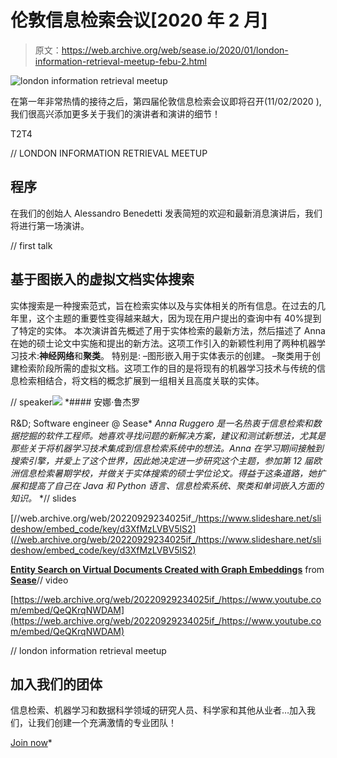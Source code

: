 # 伦敦信息检索会议[2020 年 2 月]

> 原文：<https://web.archive.org/web/sease.io/2020/01/london-information-retrieval-meetup-febu-2.html>

![london information retrieval meetup](img/17c81c5446affa0f192e223a8057bf82.png)

在第一年非常热情的接待之后，第四届伦敦信息检索会议即将召开(11/02/2020 ),我们很高兴添加更多关于我们的演讲者和演讲的细节！

T2T4

// LONDON INFORMATION RETRIEVAL MEETUP

## 程序

在我们的创始人 Alessandro Benedetti 发表简短的欢迎和最新消息演讲后，我们将进行第一场演讲。

// first talk

## 基于图嵌入的虚拟文档实体搜索

实体搜索是一种搜索范式，旨在检索实体以及与实体相关的所有信息。在过去的几年里，这个主题的重要性变得越来越大，因为现在用户提出的查询中有 40%提到了特定的实体。
本次演讲首先概述了用于实体检索的最新方法，然后描述了 Anna 在她的硕士论文中实施和提出的新方法。这项工作引入的新颖性利用了两种机器学习技术:**神经网络**和**聚类**。
特别是:
–图形嵌入用于实体表示的创建。
–聚类用于创建检索阶段所需的虚拟文档。这项工作的目的是将现有的机器学习技术与传统的信息检索相结合，将文档的概念扩展到一组相关且高度关联的实体。

// speaker![](img/231d5c3a25634e043a21e73774dd3807.png)[](https://web.archive.org/web/20220929234025/https://www.linkedin.com/in/anna-ruggero-482902153/) *#### 安娜·鲁杰罗

R&D; Software engineer @ Sease* *Anna Ruggero 是一名热衷于信息检索和数据挖掘的软件工程师。她喜欢寻找问题的新解决方案，建议和测试新想法，尤其是那些关于将机器学习技术集成到信息检索系统中的想法。Anna 在学习期间接触到搜索引擎，并爱上了这个世界，因此她决定进一步研究这个主题，参加第 12 届欧洲信息检索暑期学校，并做关于实体搜索的硕士学位论文。得益于这条道路，她扩展和提高了自己在 Java 和 Python 语言、信息检索系统、聚类和单词嵌入方面的知识。* *// slides

[//web.archive.org/web/20220929234025if_/https://www.slideshare.net/slideshow/embed_code/key/d3XfMzLVBV5lS2](//web.archive.org/web/20220929234025if_/https://www.slideshare.net/slideshow/embed_code/key/d3XfMzLVBV5lS2)

**[Entity Search on Virtual Documents Created with Graph Embeddings](//web.archive.org/web/20220929234025/https://www.slideshare.net/SeaseLtd/entity-search-on-virtual-documents-created-with-graph-embeddings-227775445 "Entity Search on Virtual Documents Created with Graph Embeddings")** from **[Sease](https://web.archive.org/web/20220929234025/https://www.slideshare.net/SeaseLtd)**// video

[https://web.archive.org/web/20220929234025if_/https://www.youtube.com/embed/QeQKrqNWDAM](https://web.archive.org/web/20220929234025if_/https://www.youtube.com/embed/QeQKrqNWDAM)

// london information retrieval meetup

## 加入我们的团体

信息检索、机器学习和数据科学领域的研究人员、科学家和其他从业者…加入我们，让我们创建一个充满激情的专业团队！

[Join now](https://web.archive.org/web/20220929234025/https://www.meetup.com/London-Information-Retrieval-Meetup-Group)*